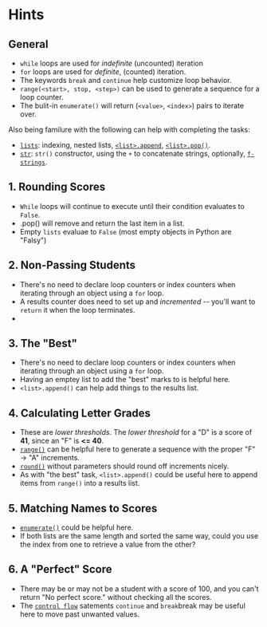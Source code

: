 # Hints

## General

- `while` loops are used for _indefinite_ (uncounted) iteration
- `for` loops are used for _definite_, (counted) iteration.
- The keywords `break` and `continue` help customize loop behavior.
- `range(<start>, stop, <step>)` can be used to generate a sequence for a loop counter.
- The bulit-in `enumerate()` will return (`<value>`, `<index>`) pairs to iterate over.

Also being familure with the following can help with completing the tasks:

- [`lists`][list]: indexing, nested lists, [`<list>.append`][append and pop], [`<list>.pop()`][append and pop].
- [`str`][str]: `str()` constructor, using the `+` to concatenate strings, optionally, [`f-strings`][f-strings].

## 1. Rounding Scores

- `While` loops will continue to execute until their condition evaluates to `False`.
- <list>.pop() will remove and return the last item in a list.
- Empty `lists` evaluae to `False` (most empty objects in Python are "Falsy")

## 2. Non-Passing Students

- There's no need to declare loop counters or index counters when iterating through an object using a `for` loop.
- A results counter does need to set up and _incremented_ -- you'll want to `return` it when the loop terminates.
-

## 3. The "Best"

- There's no need to declare loop counters or index counters when iterating through an object using a `for` loop.
- Having an emptey list to add the "best" marks to is helpful here.
- `<list>.append()` can help add things to the results list.

## 4. Calculating Letter Grades

- These are _lower thresholds_.  The _lower threshold_ for a "D" is a score of **41**, since an "F" is **<= 40**.
- [`range()`][range] can be helpful here to generate a sequence with the proper "F" -> "A" increments.
- [`round()`][round] without parameters should round off increments nicely.
- As with "the best" task, `<list>.append()` could be useful here to append items from `range()` into a results list.

## 5. Matching Names to Scores

- [`enumerate()`][enumerate] could be helpful here.
- If both lists are the same length and sorted the same way, could you use the index from one to retrieve a value from the other?

## 6. A "Perfect" Score

- There may be or may not be a student with a score of 100, and you can't return "No perfect score." without checking all the scores.
- The [`control flow`][control flow] satements `continue` and `break`break may be useful here to move past unwanted values.

[list]: https://docs.python.org/3/library/stdtypes.html#list
[str]: https://docs.python.org/3/library/stdtypes.html#str
[f-strings]: https://docs.python.org/3/reference/lexical_analysis.html#formatted-string-literals
[append and pop]: https://docs.python.org/3/tutorial/datastructures.html#more-on-lists
[enumerate]: https://docs.python.org/3/library/functions.html#enumerate
[control flow]: https://docs.python.org/3/tutorial/controlflo.html#break-and-continue-statements-and-else-clauses-on-loops
[range]: https://docs.python.org/3/tutorial/controlflow.html#the-range-function
[round]: https://docs.python.org/3/library/functions.html#round
